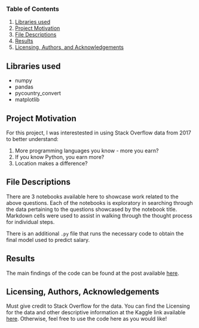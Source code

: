 ### Table of Contents

1. [Libraries used](#Libraries)
2. [Project Motivation](#motivation)
3. [File Descriptions](#files)
4. [Results](#results)
5. [Licensing, Authors, and Acknowledgements](#licensing)

## Libraries used <a name="Libraries"></a>

- numpy
- pandas
- pycountry_convert
- matplotlib

## Project Motivation<a name="motivation"></a>

For this project, I was interestested in using Stack Overflow data from 2017 to better understand:

1. More programming languages you know - more you earn?
2. If you know Python, you earn more?
3. Location makes a difference?


## File Descriptions <a name="files"></a>

There are 3 notebooks available here to showcase work related to the above questions.  Each of the notebooks is exploratory in searching through the data pertaining to the questions showcased by the notebook title.  Markdown cells were used to assist in walking through the thought process for individual steps.  

There is an additional `.py` file that runs the necessary code to obtain the final model used to predict salary.

## Results<a name="results"></a>

The main findings of the code can be found at the post available [here](https://github.com/ewelinaLG/Udacity/blob/main/Post.md).

## Licensing, Authors, Acknowledgements<a name="licensing"></a>

Must give credit to Stack Overflow for the data.  You can find the Licensing for the data and other descriptive information at the Kaggle link available [here](https://www.kaggle.com/stackoverflow/so-survey-2017/data).  Otherwise, feel free to use the code here as you would like! 
